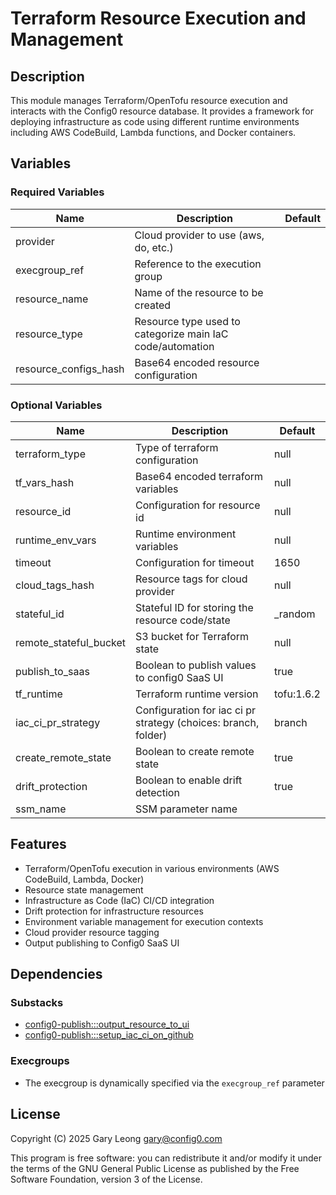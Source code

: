# Terraform Resource Execution and Management

## Description
This module manages Terraform/OpenTofu resource execution and interacts with the Config0 resource database. It provides a framework for deploying infrastructure as code using different runtime environments including AWS CodeBuild, Lambda functions, and Docker containers.

## Variables

### Required Variables

| Name | Description | Default |
|------|-------------|---------|
| provider | Cloud provider to use (aws, do, etc.) | |
| execgroup_ref | Reference to the execution group | |
| resource_name | Name of the resource to be created | |
| resource_type | Resource type used to categorize main IaC code/automation | |
| resource_configs_hash | Base64 encoded resource configuration | |

### Optional Variables

| Name | Description | Default |
|------|-------------|---------|
| terraform_type | Type of terraform configuration | null |
| tf_vars_hash | Base64 encoded terraform variables | null |
| resource_id | Configuration for resource id | null |
| runtime_env_vars | Runtime environment variables | null |
| timeout | Configuration for timeout | 1650 |
| cloud_tags_hash | Resource tags for cloud provider | null |
| stateful_id | Stateful ID for storing the resource code/state | _random |
| remote_stateful_bucket | S3 bucket for Terraform state | null |
| publish_to_saas | Boolean to publish values to config0 SaaS UI | true |
| tf_runtime | Terraform runtime version | tofu:1.6.2 |
| iac_ci_pr_strategy | Configuration for iac ci pr strategy (choices: branch, folder) | branch |
| create_remote_state | Boolean to create remote state | true |
| drift_protection | Boolean to enable drift detection | true |
| ssm_name | SSM parameter name | |

## Features
- Terraform/OpenTofu execution in various environments (AWS CodeBuild, Lambda, Docker)
- Resource state management
- Infrastructure as Code (IaC) CI/CD integration
- Drift protection for infrastructure resources
- Environment variable management for execution contexts
- Cloud provider resource tagging
- Output publishing to Config0 SaaS UI

## Dependencies

### Substacks
- [config0-publish:::output_resource_to_ui](https://api-app.config0.com/web_api/v1.0/stacks/config0-publish/output_resource_to_ui)
- [config0-publish:::setup_iac_ci_on_github](https://api-app.config0.com/web_api/v1.0/stacks/config0-publish/setup_iac_ci_on_github)

### Execgroups
- The execgroup is dynamically specified via the `execgroup_ref` parameter

## License
Copyright (C) 2025 Gary Leong <gary@config0.com>

This program is free software: you can redistribute it and/or modify
it under the terms of the GNU General Public License as published by
the Free Software Foundation, version 3 of the License.